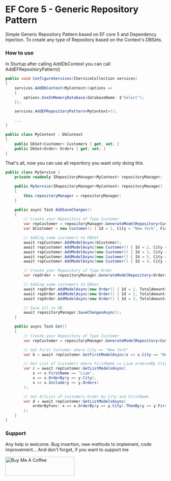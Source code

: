 # EF Core 5 - Generic Repository Pattern

Simple Generic Repository Pattern based on EF core 5 and Dependency Injection.
To create any type of Repository based on the Context's DBSets.

### How to use

In Sturtup after calling AddDbContext<TContext> you can call AddEFRepositoryPattern<TContext>()

```C#
public void ConfigureServices(IServiceCollection services)
{
    services.AddDbContext<MyContext>(options =>
    {
        options.UseInMemoryDatabase(databaseName: $"Select");
    });

    services.AddEFRepositoryPattern<MyContext>();

    ...
}

public class MyContext : DbContext
{
    public DbSet<Customer> Customers { get; set; }
    public DbSet<Order> Orders { get; set; }
}
```

That's all, now you can use all reporitory you want only doing this
```C#
public class MyService {
    private readonly IRepositoryManager<MyContext> repositoryManager;

    public MyService(IRepositoryManager<MyContext> repositoryManager)
    {
        this.repositoryManager = repositoryManager;
    }

    public async Task AddSaveChanges()
    {
        // Create your Repository of Type Customer
        var repCustomer = repositoryManager.GenerateModelRepository<Customer>();
        var bCustomer = new Customer() { Id = 1, City = "New York", FirstName = "Liam" };

        // Adding some customers to DBSet
        await repCustomer.AddModelAsync(bCustomer);
        await repCustomer.AddModelAsync(new Customer() { Id = 2, City = "San Diego", FirstName = "Liam" });
        await repCustomer.AddModelAsync(new Customer() { Id = 3, City = "Los Angeles" });
        await repCustomer.AddModelAsync(new Customer() { Id = 5, City = "New York", FirstName = "Noah" });
        await repCustomer.AddModelAsync(new Customer() { Id = 4, City = "Dallas" });

        // Create your Repository of Type Order
        var repOrder = repositoryManager.GenerateModelRepository<Order>();

        // Adding some customers to DBSet
        await repOrder.AddModelAsync(new Order() { Id = 1, TotalAmount= 100, Customer = bCustomer });
        await repOrder.AddModelAsync(new Order() { Id = 2, TotalAmount= 22, Customer = bCustomer });
        await repOrder.AddModelAsync(new Order() { Id = 3, TotalAmount= 67, Customer = bCustomer });

        // Save all in DB
        await repositoryManager.SaveChangesAsync();
    }

    public async Task Get()
    {
        // Create your Repository of Type Customer
        var repCustomer = repositoryManager.GenerateModelRepository<Customer>();

        // Get First Customer where City == "New York"
        var b = await repCustomer.GetFirstModelAsync(x => x.City == "New York");

        // Get List of Customers where FirstName == Liam orderedBy City and include Orders
        var c = await repCustomer.GetListModelsAsync(
            x => x.FirstName == "Liam",
            x => x.OrderBy(y => y.City),
            x => x.Include(y => y.Orders)
        );

        // Get AllList of Customers Order by City and FirstName
        var d = await repCustomer.GetListModelsAsync(
            orderByFunc: x => x.OrderBy(y => y.City).ThenBy(y => y.FirstName)
        );
    }
}
```

### Support
    
Any help is welcome. Bug insertion, new methods to implement, code improvement...
And don't forget, if you want to support me
    
<a href="https://www.buymeacoffee.com/DenMic" target="_blank"><img src="https://cdn.buymeacoffee.com/buttons/v2/default-yellow.png" alt="Buy Me A Coffee" style="height: 60px !important;width: 217px !important;" ></a>
